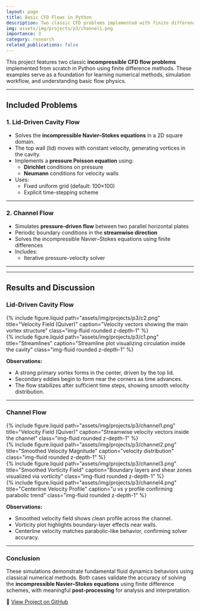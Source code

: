 ```yaml
---
layout: page
title: Basic CFD Flows in Python
description: Two classic CFD problems implemented with finite differences for learning flow physics and numerical methods.
img: assets/img/projects/p3/channel1.png
importance: 3
category: research
related_publications: false
---
```


This project features two classic **incompressible CFD flow problems** implemented from scratch in Python using finite difference methods. These examples serve as a foundation for learning numerical methods, simulation workflow, and understanding basic flow physics.

---

## Included Problems

### 1. Lid-Driven Cavity Flow

- Solves the **incompressible Navier–Stokes equations** in a 2D square domain.
- The top wall (lid) moves with constant velocity, generating vortices in the cavity.
- Implements a **pressure Poisson equation** using:
  - **Dirichlet** conditions on pressure
  - **Neumann** conditions for velocity walls
- Uses:
  - Fixed uniform grid (default: 100×100)
  - Explicit time-stepping scheme
---

### 2. Channel Flow 

- Simulates **pressure-driven flow** between two parallel horizontal plates
- Periodic boundary conditions in the **streamwise direction**
- Solves the incompressible Navier–Stokes equations using finite differences
- Includes:
  - Iterative pressure-velocity solver

---

---

## Results and Discussion

### Lid-Driven Cavity Flow

<div class="row">
  <div class="col-sm-6 mt-3">
    {% include figure.liquid 
      path="assets/img/projects/p3/c2.png" 
      title="Velocity Field (Quiver)" 
      caption="Velocity vectors showing the main vortex structure" 
      class="img-fluid rounded z-depth-1" 
    %}
  </div>
  <div class="col-sm-6 mt-3">
    {% include figure.liquid 
      path="assets/img/projects/p3/c1.png" 
      title="Streamlines" 
      caption="Streamline plot visualizing circulation inside the cavity" 
      class="img-fluid rounded z-depth-1" 
    %}
  </div>
</div>

**Observations:**
- A strong primary vortex forms in the center, driven by the top lid.
- Secondary eddies begin to form near the corners as time advances.
- The flow stabilizes after sufficient time steps, showing smooth velocity distribution.

---

### Channel Flow

<div class="row">
  <div class="col-sm-6 mt-3">
    {% include figure.liquid 
      path="assets/img/projects/p3/channel1.png" 
      title="Velocity Field (Quiver)" 
      caption="Streamwise velocity vectors inside the channel" 
      class="img-fluid rounded z-depth-1" 
    %}
  </div>
  <div class="col-sm-6 mt-3">
    {% include figure.liquid 
      path="assets/img/projects/p3/channel2.png" 
      title="Smoothed Velocity Magnitude" 
      caption="velocity distribution" 
      class="img-fluid rounded z-depth-1" 
    %}
  </div>
</div>

<div class="row">
  <div class="col-sm-6 mt-3">
    {% include figure.liquid 
      path="assets/img/projects/p3/channel3.png" 
      title="Smoothed Vorticity Field" 
      caption="Boundary layers and shear zones visualized via vorticity" 
      class="img-fluid rounded z-depth-1" 
    %}
  </div>
  <div class="col-sm-6 mt-3">
    {% include figure.liquid 
      path="assets/img/projects/p3/channel4.png" 
      title="Centerline Velocity Profile" 
      caption="u vs y profile confirming parabolic trend" 
      class="img-fluid rounded z-depth-1" 
    %}
  </div>
</div>

**Observations:**
- Smoothed velocity field shows clean profile across the channel.
- Vorticity plot highlights boundary-layer effects near walls.
- Centerline velocity matches parabolic-like behavior, confirming solver accuracy.

---

### Conclusion

These simulations demonstrate fundamental fluid dynamics behaviors using classical numerical methods. Both cases validate the accuracy of solving the **incompressible Navier–Stokes equations** using finite difference schemes, with meaningful **post-processing** for analysis and interpretation.


🔗 [View Project on GitHub](https://github.com/FaiqShahbaz/CFD-Code-Development/tree/main/Python_BasicFlows)
